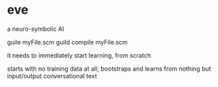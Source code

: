 # eve
a neuro-symbolic AI


guile myFile.scm
guild compile myFile.scm

it needs to immediately start learning, from scratch

starts with no training data at all; bootstraps and learns from nothing but input/output conversational text